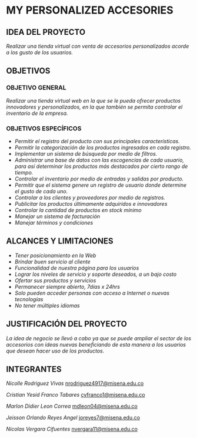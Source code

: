 # MY PERSONALIZED ACCESORIES


## IDEA DEL PROYECTO

_Realizar una tienda virtual con venta de accesorios personalizados acorde a los gusto de los usuarios._


## OBJETIVOS


### OBJETIVO GENERAL

_Realizar una tienda virtual web en la que se le pueda ofrecer productos innovadores y personalizados, 
en la que también se permita controlar el inventario de la empresa._


### OBJETIVOS ESPECÍFICOS


- _Permitir el registro del producto con sus principales características._
- _Permitir la categorización de los productos ingresados en cada registro._
- _Implementar un sistema de búsqueda por medio de filtros._
- _Administrar una base de datos con las escogencias de cada usuario, para así determinar los productos_ 
  _más destacados por cierto rango de tiempo._ 
- _Controlar el inventario por medio de entradas y salidas por producto._
- _Permitir que el sistema genere un registro de usuario donde determine el gusto de cada uno._
- _Controlar a los clientes y proveedores por medio de registros._
- _Publicitar los productos últimamente adquiridos e innovadores_
- _Controlar la cantidad de productos en stock mínimo_
- _Manejar un sistema de facturación_
- _Manejar términos y condiciones_


## ALCANCES Y LIMITACIONES

- _Tener posicionamiento en la Web_
- _Brindar buen servicio al cliente_
- _Funcionalidad de nuestra página para los usuarios_
- _Lograr los niveles de servicio y soporte deseados, a un bajo costo_
- _Ofertar sus productos y servicios_
- _Permanecer siempre abierto, 7días x 24hrs_
- _Solo pueden acceder personas con acceso a Internet o nuevas tecnologías_
- _No tener múltiples idiomas_


## JUSTIFICACIÓN DEL PROYECTO

_La idea de negocio se llevó a cabo ya que se puede ampliar el sector de los accesorios con ideas 
nuevas beneficiando de esta manera a los usuarios que desean hacer uso de los productos._


## INTEGRANTES

_Nicolle Rodriguez Vivas_  nrodriguez4917@misena.edu.co

_Cristian Yesid Franco Tabares_   cyfranco1@misena.edu.co

_Marlon Didier Leon Correa_   mdleon04@misena.edu.co

_Jeisson Orlando Reyes Angel_   joreyes7@misena.edu.co

_Nicolas Vergara Cifuentes_ nvergara11@misena.edu.co